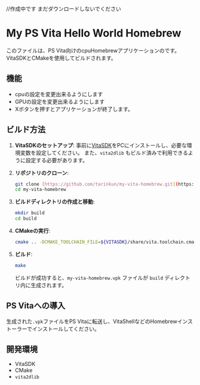 //作成中です まだダウンロードしないでください
# My PS Vita Hello World Homebrew

このファイルは、PS Vita向けのcpuHomebrewアプリケーションのです。
VitaSDKとCMakeを使用してビルドされます。

## 機能

- cpuの設定を変更出来るようにします
- GPUの設定を変更出来るようにします
- Xボタンを押すとアプリケーションが終了します。

## ビルド方法

1.  **VitaSDKのセットアップ**:
    事前に[VitaSDK](https://vitasdk.org/)をPCにインストールし、必要な環境変数を設定してください。
    また、`vita2dlib` もビルド済みで利用できるように設定する必要があります。

2.  **リポジトリのクローン**:
    ```bash
    git clone [https://github.com/tarinkun/my-vita-homebrew.git](https://github.com/あなたのユーザー名/my-vita-homebrew.git)
    cd my-vita-homebrew
    ```

3.  **ビルドディレクトリの作成と移動**:
    ```bash
    mkdir build
    cd build
    ```

4.  **CMakeの実行**:
    ```bash
    cmake .. -DCMAKE_TOOLCHAIN_FILE=${VITASDK}/share/vita.toolchain.cmake
    ```

5.  **ビルド**:
    ```bash
    make
    ```
    ビルドが成功すると、`my-vita-homebrew.vpk` ファイルが `build` ディレクトリ内に生成されます。

## PS Vitaへの導入

生成された`.vpk`ファイルをPS Vitaに転送し、VitaShellなどのHomebrewインストーラーでインストールしてください。

## 開発環境

- VitaSDK
- CMake
- `vita2dlib`

